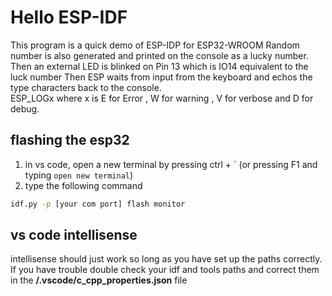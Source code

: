 
# Hello ESP-IDF

This program is a quick demo of ESP-IDP for ESP32-WROOM
Random number is also generated and printed on the console as a lucky number.
Then an external LED is blinked on Pin 13 which is IO14 equivalent to the luck number
Then ESP waits from input from the keyboard and echos the type characters back to the console.  
ESP_LOGx where x is E for Error , W for warning , V for verbose and D for debug.

## flashing the esp32

1. in vs code, open a new terminal by pressing ctrl + \` (or pressing F1 and typing `open new terminal`)
2. type the following command

```bash
idf.py -p [your com port] flash monitor
```


## vs code intellisense

intellisense should just work so long as you have set up the paths correctly. If you have trouble double check your idf and tools paths and correct them in the **/.vscode/c_cpp_properties.json** file
